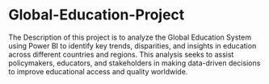 # Global-Education-Project
The Description of this project is to analyze the Global Education System using Power BI to identify key trends, disparities, and insights in education across different countries and regions. This analysis seeks to assist policymakers, educators, and stakeholders in making data-driven decisions to improve educational access and quality worldwide.
